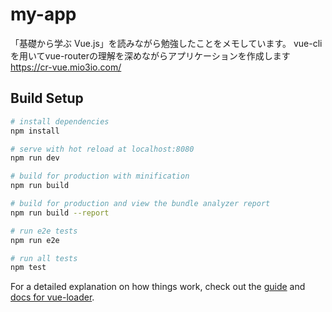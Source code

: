 # my-app

「基礎から学ぶ Vue.js」を読みながら勉強したことをメモしています。
vue-cliを用いてvue-routerの理解を深めながらアプリケーションを作成します https://cr-vue.mio3io.com/

## Build Setup

``` bash
# install dependencies
npm install

# serve with hot reload at localhost:8080
npm run dev

# build for production with minification
npm run build

# build for production and view the bundle analyzer report
npm run build --report

# run e2e tests
npm run e2e

# run all tests
npm test
```

For a detailed explanation on how things work, check out the [guide](http://vuejs-templates.github.io/webpack/) and [docs for vue-loader](http://vuejs.github.io/vue-loader).
